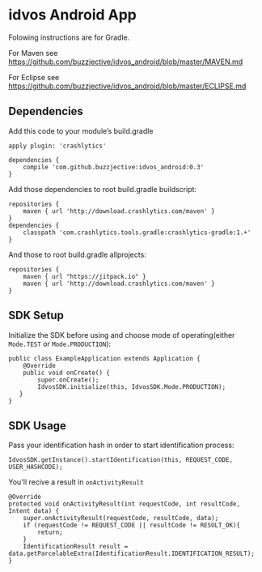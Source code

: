 # idvos Android App

Folowing instructions are for Gradle. 

For Maven see https://github.com/buzzjective/idvos_android/blob/master/MAVEN.md

For Eclipse see https://github.com/buzzjective/idvos_android/blob/master/ECLIPSE.md

## Dependencies

Add this code to your module’s build.gradle

    apply plugin: 'crashlytics'

    dependencies {
        compile 'com.github.buzzjective:idvos_android:0.3'
    }

Add those dependencies to root build.gradle buildscript:

    repositories {
        maven { url 'http://download.crashlytics.com/maven' }
    }
    dependencies {
        classpath 'com.crashlytics.tools.gradle:crashlytics-gradle:1.+'
    }

And those to root build.gradle allprojects:

    repositories {
        maven { url "https://jitpack.io" }
        maven { url 'http://download.crashlytics.com/maven' }
    }


## SDK Setup

Initialize the SDK before using and choose mode of operating(either `Mode.TEST` or `Mode.PRODUCTION`):

    public class ExampleApplication extends Application {
        @Override
        public void onCreate() {
            super.onCreate();
            IdvosSDK.initialize(this, IdvosSDK.Mode.PRODUCTION);
       }
    }

## SDK Usage

Pass your identification hash in order to start identification process:

    IdvosSDK.getInstance().startIdentification(this, REQUEST_CODE, USER_HASHCODE);

You'll recive a result in `onActivityResult`

    @Override
    protected void onActivityResult(int requestCode, int resultCode, Intent data) {
        super.onActivityResult(requestCode, resultCode, data);
        if (requestCode != REQUEST_CODE || resultCode != RESULT_OK){
            return;
        }
        IdentificationResult result = data.getParcelableExtra(IdentificationResult.IDENTIFICATION_RESULT);
    }
